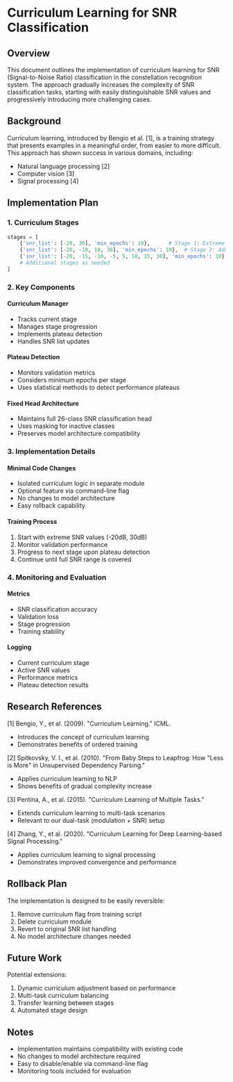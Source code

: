 # Curriculum Learning for SNR Classification

## Overview
This document outlines the implementation of curriculum learning for SNR (Signal-to-Noise Ratio) classification in the constellation recognition system. The approach gradually increases the complexity of SNR classification tasks, starting with easily distinguishable SNR values and progressively introducing more challenging cases.

## Background
Curriculum learning, introduced by Bengio et al. [1], is a training strategy that presents examples in a meaningful order, from easier to more difficult. This approach has shown success in various domains, including:
- Natural language processing [2]
- Computer vision [3]
- Signal processing [4]

## Implementation Plan

### 1. Curriculum Stages
```python
stages = [
    {'snr_list': [-20, 30], 'min_epochs': 10},      # Stage 1: Extreme values
    {'snr_list': [-20, -10, 10, 30], 'min_epochs': 10},  # Stage 2: Add intermediates
    {'snr_list': [-20, -15, -10, -5, 5, 10, 15, 30], 'min_epochs': 10},  # Stage 3
    # Additional stages as needed
]
```

### 2. Key Components

#### Curriculum Manager
- Tracks current stage
- Manages stage progression
- Implements plateau detection
- Handles SNR list updates

#### Plateau Detection
- Monitors validation metrics
- Considers minimum epochs per stage
- Uses statistical methods to detect performance plateaus

#### Fixed Head Architecture
- Maintains full 26-class SNR classification head
- Uses masking for inactive classes
- Preserves model architecture compatibility

### 3. Implementation Details

#### Minimal Code Changes
- Isolated curriculum logic in separate module
- Optional feature via command-line flag
- No changes to model architecture
- Easy rollback capability

#### Training Process
1. Start with extreme SNR values (-20dB, 30dB)
2. Monitor validation performance
3. Progress to next stage upon plateau detection
4. Continue until full SNR range is covered

### 4. Monitoring and Evaluation

#### Metrics
- SNR classification accuracy
- Validation loss
- Stage progression
- Training stability

#### Logging
- Current curriculum stage
- Active SNR values
- Performance metrics
- Plateau detection results

## Research References

[1] Bengio, Y., et al. (2009). "Curriculum Learning." ICML.
   - Introduces the concept of curriculum learning
   - Demonstrates benefits of ordered training

[2] Spitkovsky, V. I., et al. (2010). "From Baby Steps to Leapfrog: How "Less is More" in Unsupervised Dependency Parsing."
   - Applies curriculum learning to NLP
   - Shows benefits of gradual complexity increase

[3] Pentina, A., et al. (2015). "Curriculum Learning of Multiple Tasks."
   - Extends curriculum learning to multi-task scenarios
   - Relevant to our dual-task (modulation + SNR) setup

[4] Zhang, Y., et al. (2020). "Curriculum Learning for Deep Learning-based Signal Processing."
   - Applies curriculum learning to signal processing
   - Demonstrates improved convergence and performance

## Rollback Plan

The implementation is designed to be easily reversible:
1. Remove curriculum flag from training script
2. Delete curriculum module
3. Revert to original SNR list handling
4. No model architecture changes needed

## Future Work

Potential extensions:
1. Dynamic curriculum adjustment based on performance
2. Multi-task curriculum balancing
3. Transfer learning between stages
4. Automated stage design

## Notes

- Implementation maintains compatibility with existing code
- No changes to model architecture required
- Easy to disable/enable via command-line flag
- Monitoring tools included for evaluation 
